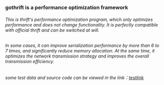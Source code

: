 ### gothrift is a performance optimization framework

###### This is thrift's performance optimization program, which only optimizes performance and does not change functionality. It is perfectly compatible with official thrift and can be switched at will.

###### In some cases, it can improve serialization performance by more than 6 to 7 times, and significantly reduce memory allocation. At the same time, it optimizes the network transmission strategy and improves the overall transmission efficiency.

###### some test data and source code can be viewed in the link：[testlink](https://github.com/donnie4w/test/tree/main/serialize "testlink")